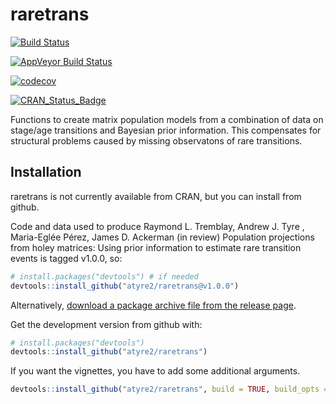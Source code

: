 
<!-- README.md is generated from README.Rmd. Please edit that file -->

# raretrans

[![Build
Status](https://travis-ci.com/atyre2/raretrans.svg?token=fZ6v1nEUhWRrRW3uj9TH&branch=master)](https://travis-ci.com/atyre2/raretrans)

[![AppVeyor Build
Status](https://ci.appveyor.com/api/projects/status/github/atyre2/raretrans?branch=master&svg=true)](https://ci.appveyor.com/project/atyre2/raretrans)

[![codecov](https://codecov.io/gh/atyre2/raretrans/branch/master/graph/badge.svg?token=NWFl8m4owW)](https://codecov.io/gh/atyre2/raretrans)

[![CRAN\_Status\_Badge](http://www.r-pkg.org/badges/version/raretrans)](https://cran.r-project.org/package=raretrans)

Functions to create matrix population models from a combination of data
on stage/age transitions and Bayesian prior information. This
compensates for structural problems caused by missing observatons of
rare transitions.

## Installation

raretrans is not currently available from CRAN, but you can install from
github.

Code and data used to produce Raymond L. Tremblay, Andrew J. Tyre ,
Maria-Eglée Pérez, James D. Ackerman (in review) Population projections
from holey matrices: Using prior information to estimate rare transition
events is tagged v1.0.0, so:

``` r
# install.packages("devtools") # if needed
devtools::install_github("atyre2/raretrans@v1.0.0")
```

Alternatively, [download a package archive file from the release
page](https://github.com/atyre2/raretrans/releases).

Get the development version from github with:

``` r
# install.packages("devtools")
devtools::install_github("atyre2/raretrans")
```

If you want the vignettes, you have to add some additional
arguments.

``` r
devtools::install_github("atyre2/raretrans", build = TRUE, build_opts = c("--no-resave-data", "--no-manual"))
```
